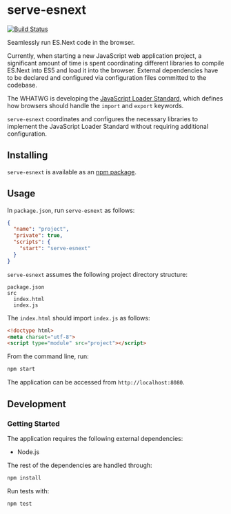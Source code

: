 # serve-esnext
[![Build Status](https://travis-ci.org/vinsonchuong/serve-esnext.svg?branch=master)](https://travis-ci.org/vinsonchuong/serve-esnext)

Seamlessly run ES.Next code in the browser.

Currently, when starting a new JavaScript web application project, a
significant amount of time is spent coordinating different libraries to
compile ES.Next into ES5 and load it into the browser. External dependencies
have to be declared and configured via configuration files committed to the
codebase.

The WHATWG is developing the
[JavaScript Loader Standard](https://github.com/whatwg/loader), which defines
how browsers should handle the `import` and `export` keywords.

`serve-esnext` coordinates and configures the necessary libraries to implement
the JavaScript Loader Standard without requiring additional configuration.

## Installing
`serve-esnext` is available as an
[npm package](https://www.npmjs.com/package/serve-esnext).

## Usage
In `package.json`, run `serve-esnext` as follows:

```json
{
  "name": "project",
  "private": true,
  "scripts": {
    "start": "serve-esnext"
  }
}
```

`serve-esnext` assumes the following project directory structure:

```text
package.json
src
  index.html
  index.js
```

The `index.html` should import `index.js` as follows:

```html
<!doctype html>
<meta charset="utf-8">
<script type="module" src="project"></script>
```

From the command line, run:

```bash
npm start
```

The application can be accessed from `http://localhost:8080`.

## Development
### Getting Started
The application requires the following external dependencies:
* Node.js

The rest of the dependencies are handled through:
```bash
npm install
```

Run tests with:
```bash
npm test
```
